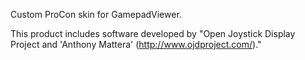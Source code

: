 Custom ProCon skin for GamepadViewer.

This product includes software developed by "Open Joystick Display Project and 'Anthony Mattera' (http://www.ojdproject.com/)."
